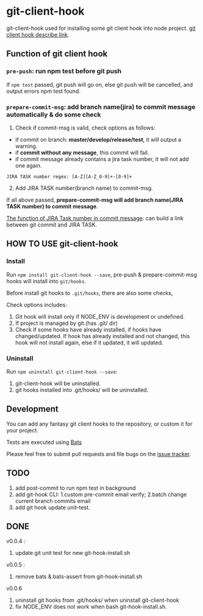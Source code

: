 
# git-client-hook

git-client-hook used for installing some git client hook into node project.
[git client hook describe link](https://git-scm.com/book/en/v2/Customizing-Git-Git-Hooks).

## Function of git client hook

### `pre-push`: run npm test before git push

If `npm test` passed, git push will go on, else git push will be cancelled,
and output errors npm test found.

### `prepare-commit-msg`: add branch name(jira) to commit message automatically & do some check

1. Check if commit-msg is valid, check options as follows:

* if commit on branch: **master/develop/release/test**, it will output a warning.
* if **commit without any message**, this commit will fail.
* if commit message already contains a jira task number, it will not add one again.

```
JIRA TASK number regex: [A-Z][A-Z_0-9]+-[0-9]+
```

2. Add JIRA TASK number(branch name) to commit-msg.

If all above passed, **prepare-commit-msg will add branch name(JIRA TASK number) to commit message**.

[The function of JIRA Task number in commit message](https://confluence.atlassian.com/display/FISHEYE/Using+Smart+Commits): can build a link between git commit and JIRA TASK.

## HOW TO USE git-client-hook

### Install

Run `npm install git-client-hook --save`, pre-push & prepare-commit-msg hooks
will install into `git/hooks`.

Before install git hooks to `.git/hooks`, there are also some checks,

Check options includes:

1. Git hook will install only if NODE_ENV is development or undefined.
2. If project is managed by git.(has .git/ dir) 
3. Check if some hooks have already installed, if hooks have changed/updated.
If hook has already installed and not changed, this hook will not install again,
else if it updated, it will updated.

### Uninstall

Run `npm uninstall git-client-hook --save`:

1. git-client-hook will be uninstalled.
2. git hooks installed into .git/hooks/ will be uninstalled.

## Development

You can add any fantasy git client hooks to the repository, or custom it for your project.

Tests are executed using [Bats](https://github.com/sstephenson/bats)

Please feel free to submit pull requests and file bugs on the [issue
tracker](https://github.com/adispring/git-client-hook/issues).

## TODO

1. add post-commit to run npm test in background
2. add git-hook CLI: 1.custom pre-commit email verify; 2.batch change current branch commits email 
5. add git hook update unit-test.

## DONE

v0.0.4 :

1. update git unit test for new git-hook-install.sh

v0.0.5 :

1. remove bats & bats-assert from git-hook-install.sh

v0.0.6

1. uninstall git hooks from .git/hooks/ when uninstall git-client-hook
2. fix NODE_ENV does not work when bash git-hook-install.sh.

